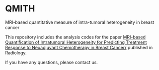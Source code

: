 # QMITH
MRI-based quantitative measure of  intra-tumoral heterogeneity in breast cancer

This repository includes the analysis codes for the paper [MRI-based Quantification of Intratumoral Heterogeneity for Predicting Treatment Response to Neoadjuvant Chemotherapy in Breast Cancerr](https://pubs.rsna.org/doi/10.1148/radiol.222830) published in Radiology.

If you have any questions, please contact us.
